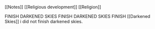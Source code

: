 [[Notes]]
[[Religious development]]
[[Religion]]

FINISH DARKENED SKIES FINISH DARKENED SKIES FINISH [[Darkened Skies]]
i did not finish darkened skies.